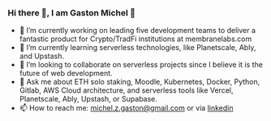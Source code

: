 ### Hi there 👋, I am Gaston Michel 🚴

- 🔭 I’m currently working on leading five development teams to deliver a fantastic product for Crypto/TradFi institutions at membranelabs.com
- 🌱 I’m currently learning serverless technologies, like Planetscale, Ably, and Upstash.
- 👯 I’m looking to collaborate on serverless projects since I believe it is the future of web development.
- 💬 Ask me about ETH solo staking, Moodle, Kubernetes, Docker, Python, Gitlab, AWS Cloud architecture, and serverless tools like Vercel, Planetscale, Ably, Upstash, or Supabase.
- 📫 How to reach me: [michel.z.gaston@gmail.com](mailto:michel.z.gaston@gmail.com) or via [linkedin](https://www.linkedin.com/in/gaston-michel/) 

